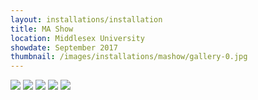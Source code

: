 ```yaml
---
layout: installations/installation
title: MA Show
location: Middlesex University
showdate: September 2017
thumbnail: /images/installations/mashow/gallery-0.jpg
---
```


<img src="{{site.baseurl}}/images/installations/mashow/gallery-0.jpg" class="installation-image">

<img src="{{site.baseurl}}/images/installations/mashow/gallery-1.jpg" class="installation-image">

<img src="{{site.baseurl}}/images/installations/mashow/gallery-2.jpg" class="installation-image">
 
<img src="{{site.baseurl}}/images/installations/mashow/gallery-3.png" class="installation-image">

<img src="{{site.baseurl}}/images/installations/mashow/gallery-4.png" class="installation-image">

